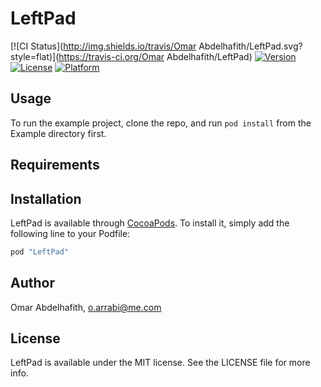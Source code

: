 # LeftPad

[![CI Status](http://img.shields.io/travis/Omar Abdelhafith/LeftPad.svg?style=flat)](https://travis-ci.org/Omar Abdelhafith/LeftPad)
[![Version](https://img.shields.io/cocoapods/v/LeftPad.svg?style=flat)](http://cocoapods.org/pods/LeftPad)
[![License](https://img.shields.io/cocoapods/l/LeftPad.svg?style=flat)](http://cocoapods.org/pods/LeftPad)
[![Platform](https://img.shields.io/cocoapods/p/LeftPad.svg?style=flat)](http://cocoapods.org/pods/LeftPad)

## Usage

To run the example project, clone the repo, and run `pod install` from the Example directory first.

## Requirements

## Installation

LeftPad is available through [CocoaPods](http://cocoapods.org). To install
it, simply add the following line to your Podfile:

```ruby
pod "LeftPad"
```

## Author

Omar Abdelhafith, o.arrabi@me.com

## License

LeftPad is available under the MIT license. See the LICENSE file for more info.
